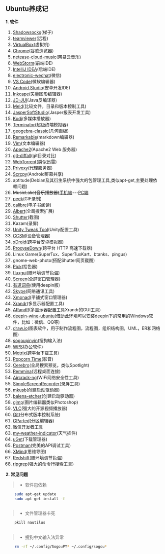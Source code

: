 ## Ubuntu养成记

**1. 软件**

1. [Shadowsocks](https://github.com/shadowsocks/shadowsocks-qt5)(梯子)
2. [teamviewer](https://www.teamviewer.com/cn/download/linux/)(远程)
3. [VirtualBox](https://www.virtualbox.org/)(虚拟机)
4. [Chrome](https://www.google.cn/chrome/)(谷歌浏览器)
5. [netease-cloud-music](https://music.163.com/#/download)(网易云音乐)
6. [WebStorm](https://www.jetbrains.com/webstorm/)(前端IDE)
7. [IntelliJ IDEA](https://www.jetbrains.com/idea/)(后端IDE)
8. [electronic-wechat](https://github.com/geeeeeeeeek/electronic-wechat)(微信)
9. [VS Code](https://code.visualstudio.com/)(微软编辑器)
10. [Android Studio](https://developer.android.google.cn/studio/)(安卓开发IDE)
11. [Inkcape](https://inkscape.org)(矢量图形编辑器)
12. [JD-JUI](http://jd.benow.ca)(Java反编译器)
13. [Meld](http://meldmerge.org/)(比较文件，目录和版本控制工具)
14. [JasperSoftStudio](https://community.jaspersoft.com/project/jaspersoft-studio)(Jasper报表开发工具)
15. [Kodi](https://kodi.tv/download)(多媒体播放器)
16. [Terminator](https://gnometerminator.blogspot.com/p/introduction.html)(超级终端模拟器)
17. [geogebra-classic](https://www.geogebra.org)(几何画板)
18. [Remarkable](http://remarkableapp.github.io)(markdown编辑器)
19. [Vim](https://www.vim.org/)(文本编辑器)
20. [Apache2](https://help.ubuntu.com/lts/serverguide/httpd.html)(Apache2 Web 服务器)
21. [git-diffall](https://github.com/LZHD/git-diffall)(git目录对比)
22. [WebTorrent](https://webtorrent.io)(类似迅雷)
23. [Privoxy](http://www.privoxy.org)(代理服务器)
24. [Scrcpy](https://github.com/Genymobile/scrcpy)(Android屏幕共享)
25. aptitude(Debian及其衍生系统中强大的包管理工具,类似apt-get,主要处理依赖问题)
26. ~~MusicLake(音乐播放器)~~[手机端](https://github.com/caiyonglong/MusicLake)---[PC端](https://github.com/sunzongzheng/music)
27. [peek](https://github.com/phw/peek)(GIF录制)
28. [calibre](https://calibre-ebook.com/download_linux)(电子书阅读)
29. [Albert](https://github.com/albertlauncher/albert)(全局搜索扩展)
30. [Shutter](http://shutter-project.org)(截图)
31. Kazam(录屏)
32. [Unity Tweak Tool](https://github.com/freyja-dev/unity-tweak-tool)(Unity配置工具)
33. [CCSM](http://wiki.compiz.org/CCSM)(设备管理器)
34. [xDroid](https://www.linzhuotech.com/index.php/home/index/down.html)(跨平台安卓模拟器)
35. [ProxyeeDown](https://github.com/proxyee-down-org/proxyee-down)(跨平台 HTTP 高速下载器)
36. Linux Game(SuperTux、SuperTuxKart、btanks、pingus)
37. gnome-web-photo(搭配Shutter网页截图)
38. [Pick](https://kryogenix.org/code/pick/)(拾色器)
39. [fluxgui](https://github.com/xflux-gui/fluxgui)(随环境调节色温)
40. [Screen](https://www.gnu.org/software/screen/)(全屏窗口管理器)
41. [有道词典](http://cidian.youdao.com/index-linux.html)(使用deepin版)
42. [Skype](https://www.skype.com/en/get-skype/)(网络通讯工具)
43. [Xmonad](https://wiki.archlinux.org/index.php/Xmonad_(%E7%AE%80%E4%BD%93%E4%B8%AD%E6%96%87))(平铺式窗口管理器)
44. [Xrandr](https://wiki.archlinux.org/index.php/Xrandr_(%E7%AE%80%E4%BD%93%E4%B8%AD%E6%96%87))(多显示器配置工具)
45. [ARandR](https://christian.amsuess.com/tools/arandr/)(多显示器配置工具Xrandr的GUI工具)
46. [deepin-wine-ubuntu](https://github.com/wszqkzqk/deepin-wine-ubuntu)(借助此环境可以安装deepin下的常用的Windows软件，比如：微信、QQ等)
47. [draw.io](https://www.draw.io/)(图表软件，用于制作流程图，流程图，组织结构图，UML，ER和网络图)
48. [sogoupinyin](https://pinyin.sogou.com/linux/?r=pinyin)(搜狗输入法)
49. [WPS](http://www.wps.cn/product/wpslinux/)(办公软件)
50. [Motrix](https://github.com/agalwood/Motrix)(跨平台下载工具)
51. [Popcorn Time](https://popcorntime.sh/)(影音)
52. [Cerebro](https://github.com/KELiON/cerebro)(全局搜索预览，类似Spotlight)
53. [Remmina](https://remmina.org/)(远程桌面连接)
54. [Aircrack-ng](https://www.aircrack-ng.org)(WiFi网络安全性工具)
55. [SimpleScreenRecorder](https://www.maartenbaert.be/simplescreenrecorder/#download)(录屏工具)
56. [mkusb](https://help.ubuntu.com/community/mkusb)(创建启动驱动器)
57. [balena-etcher](https://github.com/balena-io/etcher)(创建启动驱动器)
58. [gimp](https://www.gimp.org/downloads/)(图片编辑器类似Photoshop)
59. [VLC](https://www.videolan.org/)(强大的开源视频播放器)
60. [Git](https://git-scm.com/)(分布式版本控制系统)
61. [GParted](https://gparted.org/)(分区编辑器)
62. [微信开发者工具](https://github.com/cytle/wechat_web_devtools)
63. [my-weather-indicator](https://github.com/atareao/my-weather-indicator)(天气插件)
64. [uGet](https://ugetdm.com/)(下载管理器)
65. [Postman](https://www.getpostman.com/)(完美的API调试工具)
66. [XMind](https://www.xmind.net/)(思维导图)
67. [Redshift](https://github.com/jonls/redshift)(随环境调节色温)
68. [ripgrep](https://github.com/BurntSushi/ripgrep)(强大的命令行搜索工具)

**2. 常见问题**

>* 软件包依赖

```sh
    sudo apt-get update
    sudo apt-get install -f
   
```
>* 文件管理器卡死

```sh
    pkill nautilus
    
```
>* 搜狗中文输入法异常

```sh
    rm -rf ~/.config/SogouPY* ~/.config/sogou*

```
